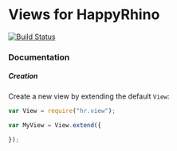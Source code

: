 Views for HappyRhino
=============================

[![Build Status](https://travis-ci.org/HappyRhino/hr.view.png?branch=master)](https://travis-ci.org/HappyRhino/hr.view)


### Documentation

##### Creation

Create a new view by extending the default `View`:

```js
var View = require("hr.view");

var MyView = View.extend({

});
```

